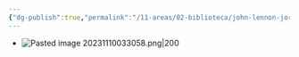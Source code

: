 ```yaml
---
{"dg-publish":true,"permalink":"/11-areas/02-biblioteca/john-lennon-jordi-sierra-i-fabra/","noteIcon":""}
---
```


- ![Pasted image 20231110033058.png|200](/img/user/10%20Entrada%20%F0%9F%9B%92/%F0%9F%92%BE%20Adjuntos/Pasted%20image%2020231110033058.png)